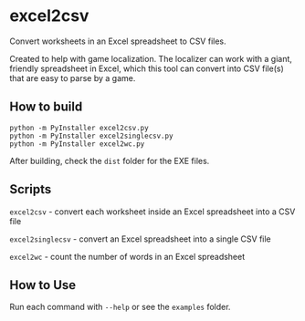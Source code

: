 # excel2csv

Convert worksheets in an Excel spreadsheet to CSV files.

Created to help with game localization. The localizer can work with a giant, friendly spreadsheet in Excel, which this tool can convert into CSV file(s) that are easy to parse by a game.

## How to build

```
python -m PyInstaller excel2csv.py
python -m PyInstaller excel2singlecsv.py
python -m PyInstaller excel2wc.py
```

After building, check the `dist` folder for the EXE files.

## Scripts

`excel2csv` - convert each worksheet inside an Excel spreadsheet into a CSV file

`excel2singlecsv` - convert an Excel spreadsheet into a single CSV file

`excel2wc` - count the number of words in an Excel spreadsheet

## How to Use

Run each command with `--help` or see the `examples` folder.
